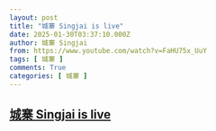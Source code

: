 ```yaml
---
layout: post
title: "城寨 Singjai is live"
date: 2025-01-30T03:37:10.000Z
author: 城寨 Singjai
from: https://www.youtube.com/watch?v=FaHU75x_UuY
tags: [ 城寨 ]
comments: True
categories: [ 城寨 ]
---
```

<!--1738208230000-->
[城寨 Singjai is live](https://www.youtube.com/watch?v=FaHU75x_UuY)
------

<div>

</div>
